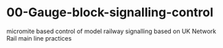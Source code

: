 # 00-Gauge-block-signalling-control
micromite based control of model railway signalling based on UK Network Rail main line practices
